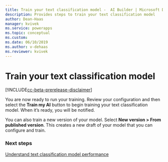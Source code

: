 ```yaml
---
title: Train your text classification model -  AI Builder | Microsoft Docs
description: Provides steps to train your text classification model
author: Dean-Haas
manager: kvivek
ms.service: powerapps
ms.topic: conceptual
ms.custom: 
ms.date: 06/10/2019
ms.author: v-dehaas
ms.reviewer: kvivek
---
```


# Train your text classification model

[!INCLUDE[cc-beta-prerelease-disclaimer](./includes/cc-beta-prerelease-disclaimer.md)]

You are now ready to run your training. Review your configuration and then select the **Train my AI** button to begin training your text classification model. When it’s ready, you will be notified.

You can also train a new version of your model.  Select **New version > From published version**.  This creates a new draft of your model that you can configure and train.


### Next steps
[Understand text classification model performance](text-classification-performance.md) 

